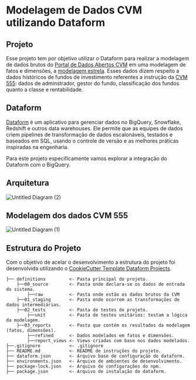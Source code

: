 # Modelagem de Dados CVM utilizando Dataform

## Projeto

Esse projeto tem por objetivo utilizar o Dataform para realizar a modelagem de dados brutos do [Portal de Dados Abertos CVM](http://dados.cvm.gov.br/) em uma modelagem de fatos e dimensões, a [modelagem estrela](https://en.wikipedia.org/wiki/Star_schema). Esses dados dizem respeito a dados históricos de fundos de investimento referentes a instrução da [CVM 555](http://dados.cvm.gov.br/dataset/emissores/resource/b2ef23f2-0196-48b7-af0b-40d5f3b2ff7c): dados de adminstrador, gestor do fundo, classificação dos fundos quanto a classe e rentabilidade. 

## Dataform

[Dataform](https://dataform.co/) é um aplicativo para gerenciar dados no BigQuery, Snowflake, Redshift e outros data warehouses. Ele permite que as equipes de dados criem pipelines de transformação de dados escalonáveis, testados e baseados em SQL, usando o controle de versão e as melhores práticas inspiradas na engenharia.

Para este projeto especificamente vamos explorar a integração do Dataform com o BigQuery.

## Arquitetura

![Untitled Diagram (2)](https://user-images.githubusercontent.com/52939036/110257298-06b30580-7f7c-11eb-94ef-2dab26fcf9a7.png)

## Modelagem dos dados CVM 555

![Untitled Diagram (1)](https://user-images.githubusercontent.com/52939036/110255038-994da780-7f70-11eb-947f-498f6b67fbb7.png)


## Estrutura do Projeto

Com o objetivo de acelar o desenvolvimento a estrutura do projeto foi desenvolvida utilizando o [CookieCutter Template Dataform Projects](https://github.com/oliveiraJessica/cookiecutter-dataform).

```shell
├── definitions         <- Pasta principal do projeto.
    ├──00_source        <- Pasta onde declara-se os dados de entrada do sistema.
        ├──raw          <- Pasta onde estão os dados brutos da CVM
    ├──01_staging       <- Pasta onde ocorrem as transformações de dados intermediárias.
    ├──02_tests         <- Pasta de testes do projeto.
        ├──unit         <- Pasta de testes unitários: testam a lógica da modelagem.
    ├──03_reports       <- Pasta que contém os resultados da modelagem (fatos, dimensões).
        ├──refined      <- Dados modelados em fatos e dimensões.
        ├──report_views <- Views criadas com base nos dados modelados.
├──.gitignore           <- .gitignore
├── README.md           <- README de instruções do projeto.
├── dataform.json       <- Arquivo base de configuração do dataform.
├── environments.json   <- Arquivo de ambientes de desenvolvimento.
├── package-lock.json   <- Arquivo de configurações do npm.
├── package.json        <- Arquivo de instalação do dataform.
        
```
